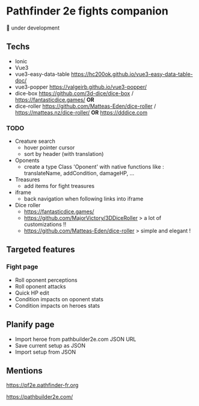 # Pathfinder 2e fights companion

🚀 under development

## Techs

* Ionic
* Vue3
* vue3-easy-data-table https://hc200ok.github.io/vue3-easy-data-table-doc/
* vue3-popper https://valgeirb.github.io/vue3-popper/
* dice-box https://github.com/3d-dice/dice-box / https://fantasticdice.games/
**OR**
* dice-roller https://github.com/Matteas-Eden/dice-roller / https://matteas.nz/dice-roller/
**OR**
https://dddice.com

### TODO

* Creature search
  * hover pointer cursor
  * sort by header (with translation)
* Oponents
  * create a type Class 'Oponent' with native functions like : translateName, addCondition, damageHP, ...
* Treasures
  * add items for fight treasures
* iframe
  * back navigation when following links into iframe
* Dice roller
  * https://fantasticdice.games/
  * https://github.com/MajorVictory/3DDiceRoller > a lot of customizations !!
  * https://github.com/Matteas-Eden/dice-roller > simple and elegant !

## Targeted features

### Fight page
* Roll oponent perceptions
* Roll oponent attacks
* Quick HP edit
* Condition impacts on oponent stats
* Condition impacts on heroes stats

## Planify page
* Import heroe from pathbuilder2e.com JSON URL
* Save current setup as JSON
* Import setup from JSON

## Mentions

https://pf2e.pathfinder-fr.org

https://pathbuilder2e.com/

